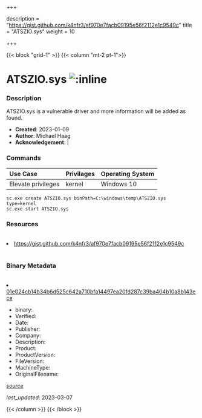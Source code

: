 +++

description = "https://gist.github.com/k4nfr3/af970e7facb09195e56f2112e1c9549c"
title = "ATSZIO.sys"
weight = 10

+++


{{< block "grid-1" >}}
{{< column "mt-2 pt-1">}}




# ATSZIO.sys ![:inline](/images/twitter_verified.png) 



### Description


ATSZIO.sys is a vulnerable driver and more information will be added as found.


- **Created**: 2023-01-09
- **Author**: Michael Haag
- **Acknowledgement**:  | [](https://twitter.com/)

### Commands

| Use Case | Privilages | Operating System | 
|:---- | ---- | ---- |
| Elevate privileges | kernel | Windows 10 |

```
sc.exe create ATSZIO.sys binPath=C:\windows\temp\ATSZIO.sys type=kernel
sc.exe start ATSZIO.sys
```

### Resources
<br>


<li><a href=" https://gist.github.com/k4nfr3/af970e7facb09195e56f2112e1c9549c"> https://gist.github.com/k4nfr3/af970e7facb09195e56f2112e1c9549c</a></li>


<br>


### Binary Metadata
<br>



<li><a href="https://www.virustotal.com/gui/file/01e024cb14b34b6d525c642a710bfa14497ea20fd287c39ba404b10a8b143ece">01e024cb14b34b6d525c642a710bfa14497ea20fd287c39ba404b10a8b143ece</a></li>



- binary: 
- Verified: 
- Date: 
- Publisher: 
- Company: 
- Description: 
- Product: 
- ProductVersion: 
- FileVersion: 
- MachineType: 
- OriginalFilename: 

[*source*](https://github.com/magicsword-io/LOLDrivers/tree/main/yaml/atszio.sys.yml)

*last_updated:* 2023-03-07


{{< /column >}}
{{< /block >}}
